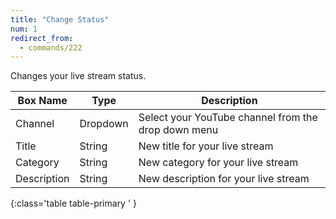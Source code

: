 ```yaml
---
title: "Change Status"
num: 1
redirect_from:
  - commands/222
---
```


Changes your live stream status. 

| Box Name | Type | Description | 
|-------|--------|--------|
|Channel|Dropdown|Select your YouTube channel from the drop down menu
|Title|String|New title for your live stream
|Category|String|New category for your live stream
|Description|String|New description for your live stream
{:class='table table-primary ' }












